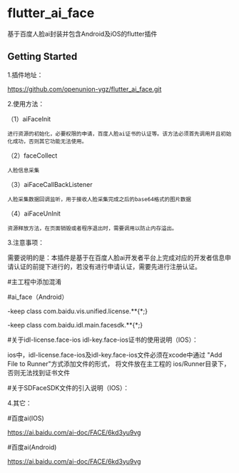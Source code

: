 # flutter_ai_face

基于百度人脸ai封装并包含Android及iOS的flutter插件

## Getting Started

1.插件地址：

https://github.com/openunion-ygz/flutter_ai_face.git

2.使用方法：


（1）aiFaceInit

    进行资源的初始化，必要权限的申请，百度人脸ai证书的认证等。该方法必须首先调用并且初始化成功，否则其它功能无法使用。

（2）faceCollect

    人脸信息采集

（3）aiFaceCallBackListener

    人脸采集数据回调监听，用于接收人脸采集完成之后的base64格式的图片数据

（4）aiFaceUnInit

    资源释放方法，在页面销毁或者程序退出时，需要调用以防止内存溢出。

3.注意事项：

需要说明的是：本插件是基于在百度人脸ai开发者平台上完成对应的开发者信息申请认证的前提下进行的，若没有进行申请认证，需要先进行注册认证。

#主工程中添加混淆

#ai_face（Android）

-keep class com.baidu.vis.unified.license.**{*;}

-keep class com.baidu.idl.main.facesdk.**{*;}

#关于idl-license.face-ios idl-key.face-ios证书的使用说明（IOS）：

ios中，idl-license.face-ios及idl-key.face-ios文件必须在xcode中通过 "Add File to Runner"方式添加文件的形式，
将文件放在主工程的 ios/Runner目录下，否则无法找到证书文件

#关于SDFaceSDK文件的引入说明（IOS）：




4.其它：

#百度ai(IOS)

https://ai.baidu.com/ai-doc/FACE/6kd3yu9vg


#百度ai(Android)

https://ai.baidu.com/ai-doc/FACE/6kd3yu9vg

